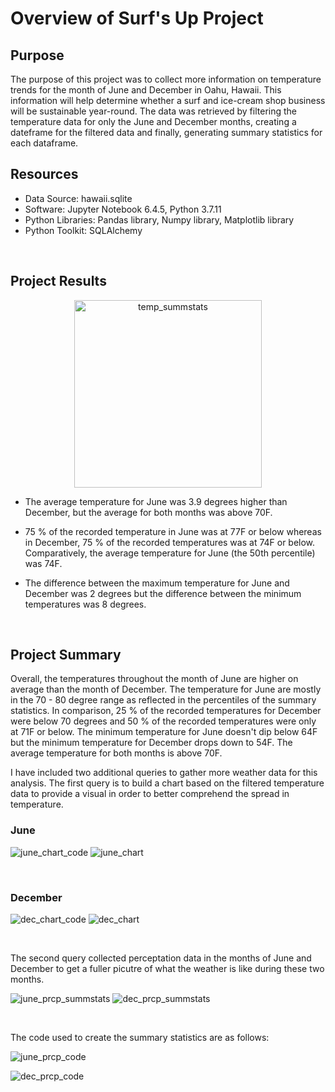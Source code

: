 # Overview of Surf's Up Project

## Purpose

The purpose of this project was to collect more information on temperature trends for the month of June and December in Oahu, Hawaii. This information will help determine whether a surf and ice-cream shop business will be sustainable year-round. The data was retrieved by filtering the temperature data for only the June and December months, creating a dateframe for the filtered data and finally, generating summary statistics for each dataframe.  

## Resources
* Data Source: hawaii.sqlite
* Software: Jupyter Notebook 6.4.5, Python 3.7.11
* Python Libraries: Pandas library, Numpy library, Matplotlib library
* Python Toolkit: SQLAlchemy
<br>

## Project Results

<p align="center">
  <img width="300" alt="temp_summstats" src="https://user-images.githubusercontent.com/97644424/167309767-932c210b-c02f-4ec9-9ec9-3171204c14ff.png">
</p>

* The average temperature for June was 3.9 degrees higher than December, but the average for both months was above 70F. 

* 75 % of the recorded temperature in June was at 77F or below whereas in December, 75 % of the recorded temperatures was at 74F or below. Comparatively, the average temperature for June (the 50th percentile) was 74F.  

* The difference between the maximum temperature for June and December was 2 degrees but the difference between the minimum temperatures was 8 degrees. 
<br>

## Project Summary 

Overall, the temperatures throughout the month of June are higher on average than the month of December. The temperature for June are mostly in the 70 - 80 degree range as reflected in the percentiles of the summary statistics. In comparison, 25 % of the recorded temperatures for December were below 70 degrees and 50 % of the recorded temperatures were only at 71F or below. The minimum temperature for June doesn't dip below 64F but the minimum temperature for December drops down to 54F. The average temperature for both months is above 70F. 


I have included two additional queries to gather more weather data for this analysis. The first query is to build a chart based on the filtered temperature data to provide a visual in order to better comprehend the spread in temperature. 

### June

![june_chart_code](https://user-images.githubusercontent.com/97644424/167309460-5836ce32-8954-4e9a-aefa-808c60144f95.png)
![june_chart](https://user-images.githubusercontent.com/97644424/167309468-a1568ec8-d903-47b2-849a-24298d427d13.png)

<br>

### December

![dec_chart_code](https://user-images.githubusercontent.com/97644424/167309467-1f3a7401-25de-43f1-a846-7f9f137296e9.png)
![dec_chart](https://user-images.githubusercontent.com/97644424/167309466-96e47d62-1ccc-4896-8784-f6b27ee38011.png)

<br>

The second query collected perceptation data in the months of June and December to get a fuller picutre of what the weather is like during these two months. 

![june_prcp_summstats](https://user-images.githubusercontent.com/97644424/167309461-6c548b06-22e2-413e-b258-aa229ed9fcc4.png) ![dec_prcp_summstats](https://user-images.githubusercontent.com/97644424/167309464-d252fc76-aac7-4031-a909-dab3252b842d.png)

  
<br>

The code used to create the summary statistics are as follows:

![june_prcp_code](https://user-images.githubusercontent.com/97644424/167309462-95c1cbf7-5527-41f1-8ea8-97865294ddf6.png)
<br>

![dec_prcp_code](https://user-images.githubusercontent.com/97644424/167309465-9fea4ee7-14ea-4f1d-8a47-0679b698ec91.png)

